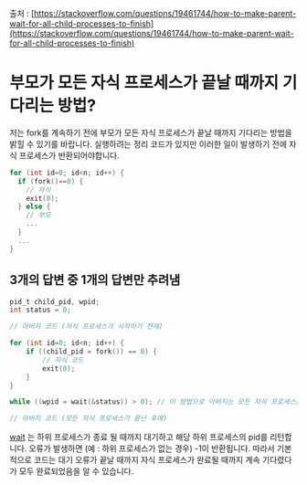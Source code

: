 출처 : [https://stackoverflow.com/questions/19461744/how-to-make-parent-wait-for-all-child-processes-to-finish](https://stackoverflow.com/questions/19461744/how-to-make-parent-wait-for-all-child-processes-to-finish)

# 부모가 모든 자식 프로세스가 끝날 때까지 기다리는 방법?

저는 fork를 계속하기 전에 부모가 모든 자식 프로세스가 끝날 때까지 기다리는 방법을 밝힐 수 있기를 바랍니다. 실행하려는 정리 코드가 있지만 이러한 일이 발생하기 전에 자식 프로세스가 반환되어야합니다.

```c
for (int id=0; id<n; id++) {
  if (fork()==0) {
    // 자식
    exit(0);
  } else {
    // 부모
    ...
  }
  ...
}
```

## 3개의 답변 중 1개의 답변만 추려냄

```c
pid_t child_pid, wpid; 
int status = 0; 

// 아버지 코드 (자식 프로세스가 시작하기 전에) 

for (int id=0; id<n; id++) { 
    if ((child_pid = fork()) == 0) { 
        // 자식 코드
        exit(0); 
    } 
} 

while ((wpid = wait(&status)) > 0); // 이 방법으로 아버지는 모든 자식 프로세스를 기다립니다.

// 아버지 코드 (모든 자식 프로세스가 끝난 후에)
```

[wait](http://man7.org/linux/man-pages/man2/wait.2.html) 는 하위 프로세스가 종료 될 때까지 대기하고 해당 하위 프로세스의 pid를 리턴합니다. 오류가 발생하면 (예 : 하위 프로세스가 없는 경우) -1이 반환됩니다. 따라서 기본적으로 코드는 대기 오류가 끝날 때까지 자식 프로세스가 완료될 때까지 계속 기다렸다가 모두 완료되었음을 알 수 있습니다.
